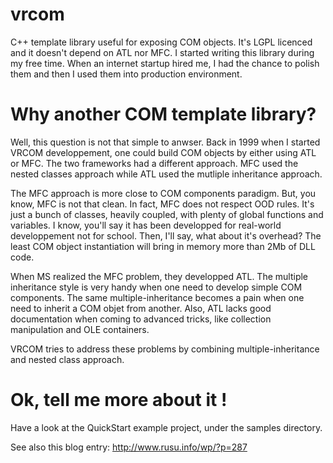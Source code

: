 vrcom
=====

C++ template library useful for exposing COM objects. It's LGPL licenced and it doesn't depend on ATL nor MFC.
I started writing this library during my free time. When an internet startup hired me, I had the chance to polish them and then I used them into production environment.

Why another COM template library?
=================================

Well, this question is not that simple to anwser. Back in 1999 when I started 
VRCOM developpement, one could build COM objects by either using ATL or MFC. 
The two frameworks had a different approach. MFC used the nested classes approach 
while ATL used the mutliple inheritance approach.

The MFC approach is more close to COM components paradigm. But, you know, MFC 
is not that clean. In fact, MFC does not respect OOD rules. It's just a bunch 
of classes, heavily coupled, with plenty of global functions and variables. 
I know, you'll say it has been developped for real-world developpement not for 
school. Then, I'll say, what about it's overhead? The least COM object instantiation 
will bring in memory more than 2Mb of DLL code.

When MS realized the MFC problem, they developped ATL. The multiple inheritance 
style is very handy when one need to develop simple COM components. The same 
multiple-inheritance becomes a pain when one need to inherit a COM objet from 
another. Also, ATL lacks good documentation when coming to advanced tricks, 
like collection manipulation and OLE containers.

VRCOM tries to address these problems by combining multiple-inheritance and
nested class approach.

Ok, tell me more about it !
===========================

Have a look at the QuickStart example project, under the samples directory.

See also this blog entry:
http://www.rusu.info/wp/?p=287
